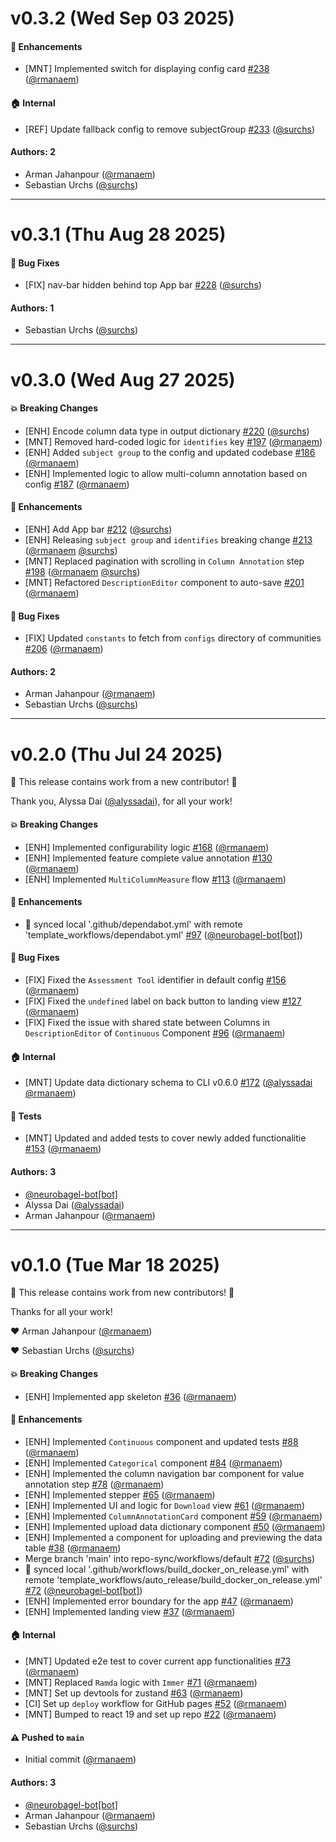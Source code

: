 # v0.3.2 (Wed Sep 03 2025)

#### 🚀 Enhancements

- [MNT] Implemented switch for displaying config card [#238](https://github.com/neurobagel/annotation-tool/pull/238) ([@rmanaem](https://github.com/rmanaem))

#### 🏠 Internal

- [REF] Update fallback config to remove subjectGroup [#233](https://github.com/neurobagel/annotation-tool/pull/233) ([@surchs](https://github.com/surchs))

#### Authors: 2

- Arman Jahanpour ([@rmanaem](https://github.com/rmanaem))
- Sebastian Urchs ([@surchs](https://github.com/surchs))

---

# v0.3.1 (Thu Aug 28 2025)

#### 🐛 Bug Fixes

- [FIX] nav-bar hidden behind top App bar [#228](https://github.com/neurobagel/annotation-tool/pull/228) ([@surchs](https://github.com/surchs))

#### Authors: 1

- Sebastian Urchs ([@surchs](https://github.com/surchs))

---

# v0.3.0 (Wed Aug 27 2025)

#### 💥 Breaking Changes

- [ENH] Encode column data type in output dictionary [#220](https://github.com/neurobagel/annotation-tool/pull/220) ([@surchs](https://github.com/surchs))
- [MNT] Removed hard-coded logic for `identifies` key [#197](https://github.com/neurobagel/annotation-tool/pull/197) ([@rmanaem](https://github.com/rmanaem))
- [ENH] Added `subject group` to the config and updated codebase [#186](https://github.com/neurobagel/annotation-tool/pull/186) ([@rmanaem](https://github.com/rmanaem))
- [ENH] Implemented logic to allow multi-column annotation based on config [#187](https://github.com/neurobagel/annotation-tool/pull/187) ([@rmanaem](https://github.com/rmanaem))

#### 🚀 Enhancements

- [ENH] Add App bar [#212](https://github.com/neurobagel/annotation-tool/pull/212) ([@surchs](https://github.com/surchs))
- [ENH] Releasing `subject group` and `identifies` breaking change [#213](https://github.com/neurobagel/annotation-tool/pull/213) ([@rmanaem](https://github.com/rmanaem) [@surchs](https://github.com/surchs))
- [MNT] Replaced pagination with scrolling in `Column Annotation` step [#198](https://github.com/neurobagel/annotation-tool/pull/198) ([@rmanaem](https://github.com/rmanaem) [@surchs](https://github.com/surchs))
- [MNT] Refactored `DescriptionEditor` component to auto-save [#201](https://github.com/neurobagel/annotation-tool/pull/201) ([@rmanaem](https://github.com/rmanaem))

#### 🐛 Bug Fixes

- [FIX] Updated `constants` to fetch from `configs` directory of communities [#206](https://github.com/neurobagel/annotation-tool/pull/206) ([@rmanaem](https://github.com/rmanaem))

#### Authors: 2

- Arman Jahanpour ([@rmanaem](https://github.com/rmanaem))
- Sebastian Urchs ([@surchs](https://github.com/surchs))

---

# v0.2.0 (Thu Jul 24 2025)

:tada: This release contains work from a new contributor! :tada:

Thank you, Alyssa Dai ([@alyssadai](https://github.com/alyssadai)), for all your work!

#### 💥 Breaking Changes

- [ENH] Implemented configurability logic [#168](https://github.com/neurobagel/annotation-tool/pull/168) ([@rmanaem](https://github.com/rmanaem))
- [ENH] Implemented feature complete value annotation [#130](https://github.com/neurobagel/annotation-tool/pull/130) ([@rmanaem](https://github.com/rmanaem))
- [ENH] Implemented `MultiColumnMeasure` flow [#113](https://github.com/neurobagel/annotation-tool/pull/113) ([@rmanaem](https://github.com/rmanaem))

#### 🚀 Enhancements

- 🔄 synced local '.github/dependabot.yml' with remote 'template_workflows/dependabot.yml' [#97](https://github.com/neurobagel/annotation-tool/pull/97) ([@neurobagel-bot[bot]](https://github.com/neurobagel-bot[bot]))

#### 🐛 Bug Fixes

- [FIX] Fixed the `Assessment Tool` identifier in default config [#156](https://github.com/neurobagel/annotation-tool/pull/156) ([@rmanaem](https://github.com/rmanaem))
- [FIX] Fixed the `undefined` label on back button to landing view [#127](https://github.com/neurobagel/annotation-tool/pull/127) ([@rmanaem](https://github.com/rmanaem))
- [FIX] Fixed the issue with shared state between Columns in `DescriptionEditor` of `Continuous` Component [#96](https://github.com/neurobagel/annotation-tool/pull/96) ([@rmanaem](https://github.com/rmanaem))

#### 🏠 Internal

- [MNT] Update data dictionary schema to CLI v0.6.0 [#172](https://github.com/neurobagel/annotation-tool/pull/172) ([@alyssadai](https://github.com/alyssadai) [@rmanaem](https://github.com/rmanaem))

####  🧪 Tests

- [MNT] Updated and added tests to cover newly added functionalitie [#153](https://github.com/neurobagel/annotation-tool/pull/153) ([@rmanaem](https://github.com/rmanaem))

#### Authors: 3

- [@neurobagel-bot[bot]](https://github.com/neurobagel-bot[bot])
- Alyssa Dai ([@alyssadai](https://github.com/alyssadai))
- Arman Jahanpour ([@rmanaem](https://github.com/rmanaem))

---

# v0.1.0 (Tue Mar 18 2025)

:tada: This release contains work from new contributors! :tada:

Thanks for all your work!

:heart: Arman Jahanpour ([@rmanaem](https://github.com/rmanaem))

:heart: Sebastian Urchs ([@surchs](https://github.com/surchs))

#### 💥 Breaking Changes

- [ENH] Implemented app skeleton [#36](https://github.com/neurobagel/annotation-tool/pull/36) ([@rmanaem](https://github.com/rmanaem))

#### 🚀 Enhancements

- [ENH] Implemented `Continuous` component and updated tests [#88](https://github.com/neurobagel/annotation-tool/pull/88) ([@rmanaem](https://github.com/rmanaem))
- [ENH] Implemented `Categorical` component [#84](https://github.com/neurobagel/annotation-tool/pull/84) ([@rmanaem](https://github.com/rmanaem))
- [ENH] Implemented the column navigation bar component for value annotation step [#78](https://github.com/neurobagel/annotation-tool/pull/78) ([@rmanaem](https://github.com/rmanaem))
- [ENH] Implemented stepper [#65](https://github.com/neurobagel/annotation-tool/pull/65) ([@rmanaem](https://github.com/rmanaem))
- [ENH] Implemented UI and logic for `Download` view [#61](https://github.com/neurobagel/annotation-tool/pull/61) ([@rmanaem](https://github.com/rmanaem))
- [ENH] Implemented `ColumnAnnotationCard` component [#59](https://github.com/neurobagel/annotation-tool/pull/59) ([@rmanaem](https://github.com/rmanaem))
- [ENH] Implemented upload data dictionary component [#50](https://github.com/neurobagel/annotation-tool/pull/50) ([@rmanaem](https://github.com/rmanaem))
- [ENH] Implemented a component for uploading and previewing the data table [#38](https://github.com/neurobagel/annotation-tool/pull/38) ([@rmanaem](https://github.com/rmanaem))
- Merge branch 'main' into repo-sync/workflows/default [#72](https://github.com/neurobagel/annotation-tool/pull/72) ([@surchs](https://github.com/surchs))
- 🔄 synced local '.github/workflows/build_docker_on_release.yml' with remote 'template_workflows/auto_release/build_docker_on_release.yml' [#72](https://github.com/neurobagel/annotation-tool/pull/72) ([@neurobagel-bot[bot]](https://github.com/neurobagel-bot[bot]))
- [ENH] Implemented error boundary for the app [#47](https://github.com/neurobagel/annotation-tool/pull/47) ([@rmanaem](https://github.com/rmanaem))
- [ENH] Implemented landing view [#37](https://github.com/neurobagel/annotation-tool/pull/37) ([@rmanaem](https://github.com/rmanaem))

#### 🏠 Internal

- [MNT] Updated e2e test to cover current app functionalities [#73](https://github.com/neurobagel/annotation-tool/pull/73) ([@rmanaem](https://github.com/rmanaem))
- [MNT] Replaced `Ramda` logic with `Immer` [#71](https://github.com/neurobagel/annotation-tool/pull/71) ([@rmanaem](https://github.com/rmanaem))
- [MNT] Set up devtools for zustand [#63](https://github.com/neurobagel/annotation-tool/pull/63) ([@rmanaem](https://github.com/rmanaem))
- [CI] Set up `deploy` workflow for GitHub pages [#52](https://github.com/neurobagel/annotation-tool/pull/52) ([@rmanaem](https://github.com/rmanaem))
- [MNT] Bumped to react 19 and set up repo [#22](https://github.com/neurobagel/annotation-tool/pull/22) ([@rmanaem](https://github.com/rmanaem))

#### ⚠️ Pushed to `main`

- Initial commit ([@rmanaem](https://github.com/rmanaem))

#### Authors: 3

- [@neurobagel-bot[bot]](https://github.com/neurobagel-bot[bot])
- Arman Jahanpour ([@rmanaem](https://github.com/rmanaem))
- Sebastian Urchs ([@surchs](https://github.com/surchs))
